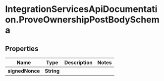 # IntegrationServicesApiDocumentation.ProveOwnershipPostBodySchema

## Properties
Name | Type | Description | Notes
------------ | ------------- | ------------- | -------------
**signedNonce** | **String** |  | 
